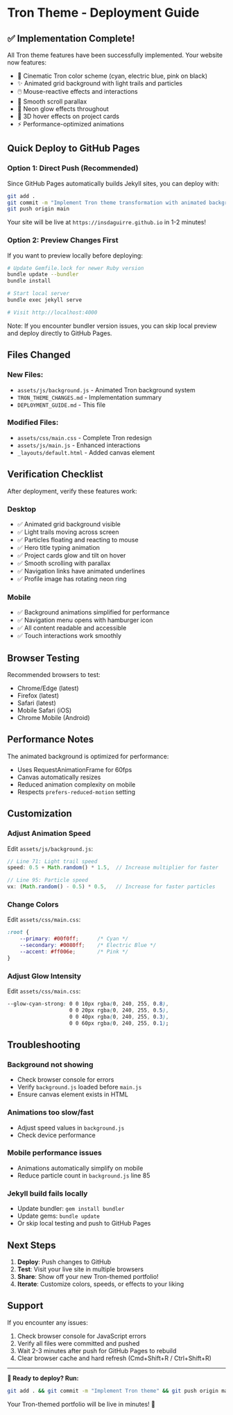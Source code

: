 # Tron Theme - Deployment Guide

## ✅ Implementation Complete!

All Tron theme features have been successfully implemented. Your website now features:

- 🎨 Cinematic Tron color scheme (cyan, electric blue, pink on black)
- ✨ Animated grid background with light trails and particles
- 🖱️ Mouse-reactive effects and interactions
- 📜 Smooth scroll parallax
- 💫 Neon glow effects throughout
- 🎯 3D hover effects on project cards
- ⚡ Performance-optimized animations

## Quick Deploy to GitHub Pages

### Option 1: Direct Push (Recommended)
Since GitHub Pages automatically builds Jekyll sites, you can deploy with:

```bash
git add .
git commit -m "Implement Tron theme transformation with animated background"
git push origin main
```

Your site will be live at `https://insdaguirre.github.io` in 1-2 minutes!

### Option 2: Preview Changes First
If you want to preview locally before deploying:

```bash
# Update Gemfile.lock for newer Ruby version
bundle update --bundler
bundle install

# Start local server
bundle exec jekyll serve

# Visit http://localhost:4000
```

Note: If you encounter bundler version issues, you can skip local preview and deploy directly to GitHub Pages.

## Files Changed

### New Files:
- `assets/js/background.js` - Animated Tron background system
- `TRON_THEME_CHANGES.md` - Implementation summary
- `DEPLOYMENT_GUIDE.md` - This file

### Modified Files:
- `assets/css/main.css` - Complete Tron redesign
- `assets/js/main.js` - Enhanced interactions
- `_layouts/default.html` - Added canvas element

## Verification Checklist

After deployment, verify these features work:

### Desktop
- ✅ Animated grid background visible
- ✅ Light trails moving across screen
- ✅ Particles floating and reacting to mouse
- ✅ Hero title typing animation
- ✅ Project cards glow and tilt on hover
- ✅ Smooth scrolling with parallax
- ✅ Navigation links have animated underlines
- ✅ Profile image has rotating neon ring

### Mobile
- ✅ Background animations simplified for performance
- ✅ Navigation menu opens with hamburger icon
- ✅ All content readable and accessible
- ✅ Touch interactions work smoothly

## Browser Testing

Recommended browsers to test:
- Chrome/Edge (latest)
- Firefox (latest)
- Safari (latest)
- Mobile Safari (iOS)
- Chrome Mobile (Android)

## Performance Notes

The animated background is optimized for performance:
- Uses RequestAnimationFrame for 60fps
- Canvas automatically resizes
- Reduced animation complexity on mobile
- Respects `prefers-reduced-motion` setting

## Customization

### Adjust Animation Speed
Edit `assets/js/background.js`:
```javascript
// Line 71: Light trail speed
speed: 0.5 + Math.random() * 1.5,  // Increase multiplier for faster

// Line 95: Particle speed
vx: (Math.random() - 0.5) * 0.5,   // Increase for faster particles
```

### Change Colors
Edit `assets/css/main.css`:
```css
:root {
    --primary: #00f0ff;      /* Cyan */
    --secondary: #0080ff;    /* Electric Blue */
    --accent: #ff006e;       /* Pink */
}
```

### Adjust Glow Intensity
Edit `assets/css/main.css`:
```css
--glow-cyan-strong: 0 0 10px rgba(0, 240, 255, 0.8),
                    0 0 20px rgba(0, 240, 255, 0.5),
                    0 0 40px rgba(0, 240, 255, 0.3),
                    0 0 60px rgba(0, 240, 255, 0.1);
```

## Troubleshooting

### Background not showing
- Check browser console for errors
- Verify `background.js` loaded before `main.js`
- Ensure canvas element exists in HTML

### Animations too slow/fast
- Adjust speed values in `background.js`
- Check device performance

### Mobile performance issues
- Animations automatically simplify on mobile
- Reduce particle count in `background.js` line 85

### Jekyll build fails locally
- Update bundler: `gem install bundler`
- Update gems: `bundle update`
- Or skip local testing and push to GitHub Pages

## Next Steps

1. **Deploy**: Push changes to GitHub
2. **Test**: Visit your live site in multiple browsers
3. **Share**: Show off your new Tron-themed portfolio!
4. **Iterate**: Customize colors, speeds, or effects to your liking

## Support

If you encounter any issues:
1. Check browser console for JavaScript errors
2. Verify all files were committed and pushed
3. Wait 2-3 minutes after push for GitHub Pages to rebuild
4. Clear browser cache and hard refresh (Cmd+Shift+R / Ctrl+Shift+R)

---

**🚀 Ready to deploy? Run:**
```bash
git add . && git commit -m "Implement Tron theme" && git push origin main
```

Your Tron-themed portfolio will be live in minutes! 🎉

